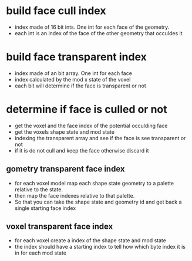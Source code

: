 
# build face cull index 
- index made of 16 bit ints. One int for each face of the geometry. 
- each int is an index of the face of the other geometry that occuldes it
# build face transparent index 
- index made of an bit array. One int for each face
- index calculated by the mod x state of the voxel
- each bit will determine if the face is transparent or not
# determine if face is culled or not
- get the voxel and the face index of the potential occulding face
- get the voxels shape state and mod state
- indexing the transparent array and see if the face is see transparent or not
- if it is do not cull and keep the face otherwise discard it


## gometry transparent face index
- for each voxel model map each shape state geometry to a palette relative to the state. 
- then map the face indexes relative to that palette. 
- So that you can take the shape state and geometry id and get back a single starting face index

## voxel transparent face index
- for each voxel create a index of the shape state and mod state
- the index should have a starting index to tell how which byte index it is in for each mod state

